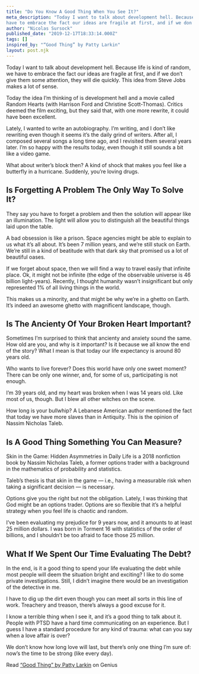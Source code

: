 ```yaml
---
title: "Do You Know A Good Thing When You See It?"
meta_description: "Today I want to talk about development hell. Because life is kind of random, we
have to embrace the fact our ideas are fragile at first, and if we don’t give..."
author: "Nicolas Sursock"
published_date: "2019-12-17T18:33:14.000Z"
tags: []
inspired_by: "“Good Thing” by Patty Larkin"
layout: post.njk
---
```


Today I want to talk about development hell. Because life is kind of random, we have to embrace the fact our ideas are fragile at first, and if we don’t give them some attention, they will die quickly. This idea from Steve Jobs makes a lot of sense.

Today the idea I’m thinking of is development hell and a movie called Random Hearts (with Harrison Ford and Christine Scott-Thomas). Critics deemed the film exciting, but they said that, with one more rewrite, it could have been excellent.

Lately, I wanted to write an autobiography. I’m writing, and I don’t like rewriting even though it seems it’s the daily grind of writers. After all, I composed several songs a long time ago, and I revisited them several years later. I’m so happy with the results today, even though it still sounds a bit like a video game.

What about writer’s block then? A kind of shock that makes you feel like a butterfly in a hurricane. Suddenly, you’re loving drugs.

## Is Forgetting A Problem The Only Way To Solve It?

They say you have to forget a problem and then the solution will appear like an illumination. The light will allow you to distinguish all the beautiful things laid upon the table.

A bad obsession is like a prison. Space agencies might be able to explain to us what it’s all about. It’s been 7 million years, and we’re still stuck on Earth. We’re still in a kind of beatitude with that dark sky that promised us a lot of beautiful oases.

If we forget about space, then we will find a way to travel easily that infinite place. Ok, it might not be infinite (the edge of the observable universe is 46 billion light-years). Recently, I thought humanity wasn’t insignificant but only represented 1% of all living things in the world.

This makes us a minority, and that might be why we’re in a ghetto on Earth. It’s indeed an awesome ghetto with magnificent landscape, though.

## Is The Ancienty Of Your Broken Heart Important?

Sometimes I’m surprised to think that ancienty and anxiety sound the same. How old are you, and why is it important? Is it because we all know the end of the story? What I mean is that today our life expectancy is around 80 years old.

Who wants to live forever? Does this world have only one sweet moment? There can be only one winner, and, for some of us, participating is not enough.

I’m 39 years old, and my heart was broken when I was 14 years old. Like most of us, though. But I blew all other witches on the scene.

How long is your bullwhip? A Lebanese American author mentioned the fact that today we have more slaves than in Antiquity. This is the opinion of Nassim Nicholas Taleb.

## Is A Good Thing Something You Can Measure?

Skin in the Game: Hidden Asymmetries in Daily Life is a 2018 nonfiction book by Nassim Nicholas Taleb, a former options trader with a background in the mathematics of probability and statistics.

Taleb’s thesis is that skin in the game — i.e., having a measurable risk when taking a significant decision — is necessary.

Options give you the right but not the obligation. Lately, I was thinking that God might be an options trader. Options are so flexible that it’s a helpful strategy when you feel life is chaotic and random.

I’ve been evaluating my prejudice for 9 years now, and it amounts to at least 25 million dollars. I was born in Torment 16 with statistics of the order of billions, and I shouldn’t be too afraid to face those 25 million.

## What If We Spent Our Time Evaluating The Debt?

In the end, is it a good thing to spend your life evaluating the debt while most people will deem the situation bright and exciting? I like to do some private investigations. Still, I didn’t imagine there would be an investigation of the detective in me.

I have to dig up the dirt even though you can meet all sorts in this line of work. Treachery and treason, there’s always a good excuse for it.

I know a terrible thing when I see it, and it’s a good thing to talk about it. People with PTSD have a hard time communicating on an experience. But I guess I have a standard procedure for any kind of trauma: what can you say when a love affair is over?

We don’t know how long love will last, but there’s only one thing I’m sure of: now’s the time to be strong (like every day).

[](https://geo.music.apple.com/us/album/good-thing-vocal/476828696?i=476828912&mt=1&app=music&at=1010lMoe)

Read [“Good Thing” by Patty Larkin](https://genius.com/Patty-larkin-good-thing-lyrics) on Genius